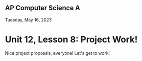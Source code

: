 ## AP Computer Science A

Tuesday, May 16, 2023

# Unit 12, Lesson 8: Project Work!

Nice project proposals, everyone! Let's get to work!
